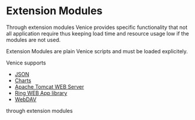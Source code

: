 # Extension Modules

Through extension modules Venice provides specific functionality
that not all application require thus keeping load time and 
resource usage low if the modules are not used.

Extension Modules are plain Venice scripts and must be loaded 
explicitely.

Venice supports

* [JSON](ext-json.md)
* [Charts](ext-charts.md)
* [Apache Tomcat WEB Server](ext-tomcat.md)
* [Ring WEB App library](ext-ring.md)
* [WebDAV](ext-webdav.md)

through extension modules
